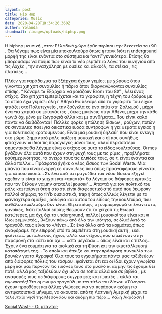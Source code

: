 ```yaml
---
layout: post
title: Hip Hop
categories: Music
date: 2020-04-28T18:34:26.360Z
author: Yolanda
thumbnail: /images/uploads/hiphop.png
---
```

Η hiphop  μουσική , στον Ελλαδικό χώρο ήρθε περίπου την δεκαετία του 90 . Θα λέγαμε πως είναι μία υποκουλτούρα όπως η πανκ διότι η underground μορφή της είναι ενάντια στο σύστημα και “αντί” γενικότερα. Επίσης θα μπορούσαμε να πούμε πως είναι το νέο ρεμπέτικο λόγω του κυνηγιού από τις Αρχές , την ενασχόληση με ουσίες και αλκοόλ, τα στέκια , τις πλατείες...

Πλέον για παράδειγμα τα Εξάρχεια έχουν γεμίσει με χώρους όπου γίνονται χιπ χοπ συναυλίες ή πάρκα όπου διοργανώνονται συναυλίες επίσης. “ Κάναμε τα Εξάρχεια να μοιάζουν Bronx του 80” , λέει ένας στίχος. Στο χιπ χοπ εμπεριέχεται και το γκραφίτυ, η τέχνη του δρόμου με το οποίο έχει γεμίσει όλη η Αθήνα θα λέγαμε από το γκράφιτυ που είχαν φτιάξει στο Πολυτεχνείο , την ζούγκλα σε ένα σπίτι στη Σολωμού , μέχρι ένα για χαρτιά σε μετανάστες , όπως μπαίνεις στην Αθήνα, μέχρι την κάθε γωνιά όχι μόνο με ζωγραφιά αλλά και με συνθήματα...Που είναι καλό πάντα να διαβάζονται !
Πολλές φορές η πώληση δίσκων , ρούχων, ποτών σε συναυλίες πάει για δικαστικά έξοδα συντρόφων ή για θέματα υγείας ή για πολιτικούς κρατούμενους. Είναι μια μουσική δηλαδή που είναι ενεργή στο χώρο.
Σημαντικό ρόλο παίζει η μουσική και ο dj που συνήθως φτιάχνουν οι ίδιοι τις παραγωγές μόνοι τους, αλλά περισσότερο σημαντικός θα λέγαμε είναι ο στίχος σε αυτό το είδος κουλτούρας.
Οι mcs βγάζουν όλα αυτά που έχουν στη ψυχή τους με τις ρίμες , προβλήματα καθημερινότητας, τα όνειρά τους τις ελπίδες τους, σε τι είναι ενάντια και άλλα πολλά...
Πρόσφατα βγήκε ο νέος δίσκος των Social Waste.
Μία μπάντα που είναι ενεργή σε συναυλίες που όπως προαναφέραμε γίνονται για κάποιο σκοπό...
Σε ένα από τα τραγούδια του νέου δίσκου εξηγεί σχεδόν τι είναι το χιπχοπ και «απαντά» θα λέγαμε σε διάφορες κριτικές  που τον θέλουν να μην αποτελεί μουσική...
Απαντά για τον πολιτικό του ρόλο και παίρνει θέση στο ότι είναι διαφορετικό από αυτό που θεωρούν πολλοί σήμερα, το r’n’b ουσιαστικά, trap ή όπως αλλιώς λέγεται με τα φανταχτερά αμάξια , ρολόγια και αυτού του είδους την κουλτούρα, που καθόλου κουλτούρα δεν είναι.
Θίγει επίσης τη συμπεριφορά απέναντι στις γυναίκες, διότι πολλοί επίσης θεωρούν ότι το χιπχοπ τις θεωρεί κατώτερες, μα όχι, όχι το underground, πολλοί μουσικοί του είναι και οι ίδιοι φεμινιστές , βάζουν πάνω από όλα την ισότητα, σε όλα!
Αυτό το τραγούδι τους είναι το «Λένε»..
Σε ένα άλλο από τα κομμάτια, όπως αναφέραμε, την επιρροή από το ρεμπέτικο στη μουσική αυτή , εκεί φαίνεται.. με παλαιούς ήχους αλλά και στίχους που επιμένουν στην παραμονή στα κάτω και όχι ... «στα μεγάρα»... όπως είναι και ο τίτλος...
Έχουν ένα κομμάτι για τα αιολικά και τη Φύση και την εκμετάλλευση/καταπάτησή της... Το οποίο και έπαιξε και στην πρόσφατη συναυλία των βουνών για τα Άγραφα!
Όλα τους τα εγχειρήματα πάντα μας ταξιδεύουν από διάφορες πόλεις του κόσμου , φαίνεται ότι και οι ίδιοι έχουν γνωρίσει μέρη και μας περνούν τις εικόνες τους στο μυαλό κι ας μην τις έχουμε δει ποτέ..αλλά μας ταξιδεύουν όχι μόνο σε τοπία αλλά και σε βιβλία , με αναφορές τους σε διάφορους συγγραφείς και ποιητές .. αλλά και αγωνιστές!
Στο ομώνυμο τραγούδι με τον τίτλο του δίσκου «Σύνορα» , έχουν προσθέσει και άλλες γλώσσες για να περάσουν ακόμη πιο αντιρατσιστικό μήνυμα, να ακουστεί από τη Λατινική Αμερική μέχρι το τελευταίο νησί της Μεσογείου και ακόμη πιο πέρα...
Καλή Ακρόαση !

[Social Waste - Οι μπάντες](https://www.youtube.com/watch?v=px2Vfh0B4f8&list=PLmvZDTnKZDzj-dVXNAnaStWAMjDARSCqy)